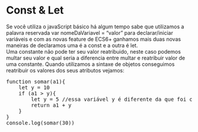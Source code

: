 <h1> Const & Let </h1>

<p>
Se você utiliza o javaScript básico há algum tempo sabe que utilizamos a palavra reservada var nomeDaVariavel = “valor” para declarar/iniciar variáveis e com as novas feature de ECS6+ ganhamos mais duas novas maneiras de declaramos uma é a const e a outra é let.<br>
Uma constante não pode ter seu valor reatribuido, neste caso podemos multar seu valor e qual seria a diferencia entre multar e reatribuir valor de uma constante. Quando utilizamos a sintaxe de objetos conseguimos reatribuir os valores dos seus atributos vejamos:<br>
</p>
<div><pre>
function somar(a1){
    let y = 10
    if (a1 > y){
        let y = 5 //essa variável y é diferente da que foi criada anteriomente.
        return a1 + y
    }
}
console.log(somar(30))
